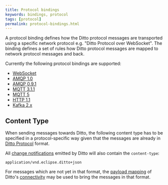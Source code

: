 ```yaml
---
title: Protocol bindings
keywords: bindings, protocol
tags: [protocol]
permalink: protocol-bindings.html
---
```


A protocol binding defines how the Ditto protocol messages are transported using a specific network protocol e.g.
"Ditto Protocol over WebSocket".
The binding defines a set of rules how Ditto protocol messages are mapped to network protocol messages and back.

Currently the following protocol bindings are supported:

* [WebSocket](httpapi-protocol-bindings-websocket.html)
* [AMQP 1.0](connectivity-protocol-bindings-amqp10.html)
* [AMQP 0.9.1](connectivity-protocol-bindings-amqp091.html)
* [MQTT 3.1.1](connectivity-protocol-bindings-mqtt.html)
* [MQTT 5](connectivity-protocol-bindings-mqtt5.html)
* [HTTP 1.1](connectivity-protocol-bindings-http.html)
* [Kafka 2.x](connectivity-protocol-bindings-kafka2.html)


## Content Type

When sending messages towards Ditto, the following content type has to be specified in a protocol-specific way given that
the messages are already in [Ditto Protocol](protocol-overview.html) format.

All [change notifications](basic-changenotifications.html) emitted by Ditto will also contain the `content-type`:

```
application/vnd.eclipse.ditto+json
```

For messages which are not yet in that format, the [payload mapping](connectivity-mapping.html) of Ditto's 
[connectivity](connectivity-overview.html) may be used to bring the messages in that format.
